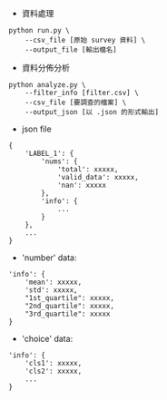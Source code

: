 * 資料處理
```
python run.py \
    --csv_file [原始 survey 資料] \
    --output_file [輸出檔名] 
```
* 資料分佈分析
```
python analyze.py \
    --filter_info [filter.csv] \
    --csv_file [要調查的檔案] \
    --output_json [以 .json 的形式輸出]
```
* json file
```
{
    'LABEL_1': {
        'nums': {
            'total': xxxxx,
            'valid_data': xxxxx,
            'nan': xxxxx
        },
        'info': {
            ...
        }
    },
    ...
}
```

* 'number' data:
```
'info': {
    'mean': xxxxx,
    'std': xxxxx,
    "1st_quartile": xxxxx,
    "2nd_quartile": xxxxx,
    "3rd_quartile": xxxxx
}
```
* 'choice' data:
```
'info': {
    'cls1': xxxxx,
    'cls2': xxxxx,
    ...
}
```
